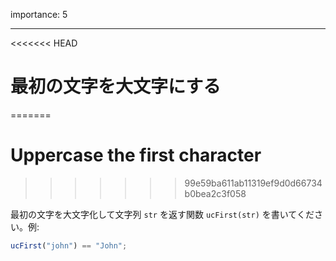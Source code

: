 importance: 5

---

<<<<<<< HEAD
# 最初の文字を大文字にする
=======
# Uppercase the first character
>>>>>>> 99e59ba611ab11319ef9d0d66734b0bea2c3f058

最初の文字を大文字化して文字列 `str` を返す関数 `ucFirst(str)` を書いてください。例:

```js
ucFirst("john") == "John";
```
